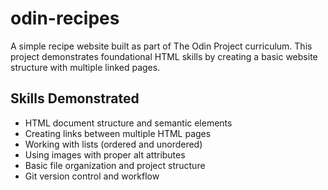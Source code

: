 # odin-recipes

A simple recipe website built as part of The Odin Project curriculum. This project demonstrates foundational HTML skills by creating a basic website structure with multiple linked pages.

## Skills Demonstrated

- HTML document structure and semantic elements
- Creating links between multiple HTML pages
- Working with lists (ordered and unordered)
- Using images with proper alt attributes
- Basic file organization and project structure
- Git version control and workflow
